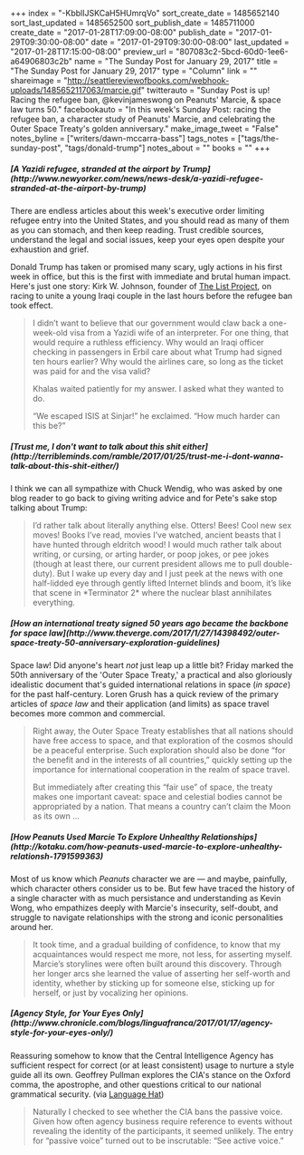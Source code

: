 +++
index = "-KbblIJSKCaH5HUmrqVo"
sort_create_date = 1485652140
sort_last_updated = 1485652500
sort_publish_date = 1485711000
create_date = "2017-01-28T17:09:00-08:00"
publish_date = "2017-01-29T09:30:00-08:00"
date = "2017-01-29T09:30:00-08:00"
last_updated = "2017-01-28T17:15:00-08:00"
preview_url = "807083c2-5bcd-60d0-1ee6-a64906803c2b"
name = "The Sunday Post for January 29, 2017"
title = "The Sunday Post for January 29, 2017"
type = "Column"
link = ""
shareimage = "http://seattlereviewofbooks.com/webhook-uploads/1485652117063/marcie.gif"
twitterauto = "Sunday Post is up! Racing the refugee ban, @kevinjameswong on Peanuts' Marcie, & space law turns 50."
facebookauto = "In this week's Sunday Post: racing the refugee ban, a character study of Peanuts' Marcie, and celebrating the Outer Space Treaty's golden anniversary."
make_image_tweet = "False"
notes_byline = ["writers/dawn-mccarra-bass"]
tags_notes = ["tags/the-sunday-post", "tags/donald-trump"]
notes_about = ""
books = ""
+++
<h5>[A Yazidi refugee, stranded at the airport by Trump](http://www.newyorker.com/news/news-desk/a-yazidi-refugee-stranded-at-the-airport-by-trump)</h5>

There are endless articles about this week's executive order limiting refugee entry into the United States, and you should read as many of them as you can stomach, and then keep reading. Trust credible sources, understand the legal and social issues, keep your eyes open despite your exhaustion and grief.

Donald Trump has taken or promised many scary, ugly actions in his first week in office, but this is the first with immediate and brutal human impact. Here's just one story: Kirk W. Johnson, founder of [The List Project](http://thelistproject.org), on racing to unite a young Iraqi couple in the last hours before the refugee ban took effect.

<blockquote><p>I didn’t want to believe that our government would claw back a one-week-old visa from a Yazidi wife of an interpreter. For one thing, that would require a ruthless efficiency. Why would an Iraqi officer checking in passengers in Erbil care about what Trump had signed ten hours earlier? Why would the airlines care, so long as the ticket was paid for and the visa valid?</p>

<p>Khalas waited patiently for my answer. I asked what they wanted to do.</p>

<p>“We escaped ISIS at Sinjar!” he exclaimed. “How much harder can this be?”</p></blockquote>

<h5>[Trust me, I don't want to talk about this shit either](http://terribleminds.com/ramble/2017/01/25/trust-me-i-dont-wanna-talk-about-this-shit-either/)</h5>

I think we can all sympathize with Chuck Wendig, who was asked by one blog reader to go back to giving writing advice and for Pete's sake stop talking about Trump:

<blockquote>I’d rather talk about literally anything else. Otters! Bees! Cool new sex moves! Books I’ve read, movies I’ve watched, ancient beasts that I have hunted through eldritch wood! I would much rather talk about writing, or cursing, or arting harder, or poop jokes, or pee jokes (though at least there, our current president allows me to pull double-duty). But I wake up every day and I just peek at the news with one half-lidded eye through gently lifted Internet blinds and boom, it’s like that scene in *Terminator 2* where the nuclear blast annihilates everything.</blockquote>

<h5>[How an international treaty signed 50 years ago became the backbone for space law](http://www.theverge.com/2017/1/27/14398492/outer-space-treaty-50-anniversary-exploration-guidelines)</h5>

Space law! Did anyone's heart *not* just leap up a little bit? Friday marked the 50th anniversary of the 'Outer Space Treaty,' a practical and also gloriously idealistic document that's guided international relations in space (*in space*) for the past half-century. Loren Grush has a quick review of the primary articles of *space law* and their application (and limits) as space travel becomes more common and commercial.

<blockquote><p>Right away, the Outer Space Treaty establishes that all nations should have free access to space, and that exploration of the cosmos should be a peaceful enterprise. Such exploration should also be done “for the benefit and in the interests of all countries,” quickly setting up the importance for international cooperation in the realm of space travel.</p>

<p>But immediately after creating this “fair use” of space, the treaty makes one important caveat: space and celestial bodies cannot be appropriated by a nation. That means a country can’t claim the Moon as its own ...</p>
</blockquote>

<h5>[How Peanuts Used Marcie To Explore Unhealthy Relationships](http://kotaku.com/how-peanuts-used-marcie-to-explore-unhealthy-relationsh-1791599363)</h5>

Most of us know which *Peanuts* character we are — and maybe, painfully, which character others consider us to be. But few have traced the history of a single character with as much persistance and understanding as Kevin Wong, who empathizes deeply with Marcie's insecurity, self-doubt, and struggle to navigate relationships with the strong and iconic personalities around her.

<blockquote>It took time, and a gradual building of confidence, to know that my acquaintances would respect me more, not less, for asserting myself. Marcie’s storylines were often built around this discovery. Through her longer arcs she learned the value of asserting her self-worth and identity, whether by sticking up for someone else, sticking up for herself, or just by vocalizing her opinions.</blockquote>

<h5>[Agency Style, for Your Eyes Only](http://www.chronicle.com/blogs/linguafranca/2017/01/17/agency-style-for-your-eyes-only/)</h5>

Reassuring somehow to know that the Central Intelligence Agency has sufficient respect for correct (or at least consistent) usage to nurture a style guide all its own. Geoffrey Pullman explores the CIA's stance on the Oxford comma, the apostrophe, and other questions critical to our national grammatical security. (via [Language Hat](http://languagehat.com/on-dropping-apostrophes/))

<blockquote>Naturally I checked to see whether the CIA bans the passive voice. Given how often agency business require reference to events without revealing the identity of the participants, it seemed unlikely. The entry for “passive voice” turned out to be inscrutable: “See active voice.”</blockquote>

